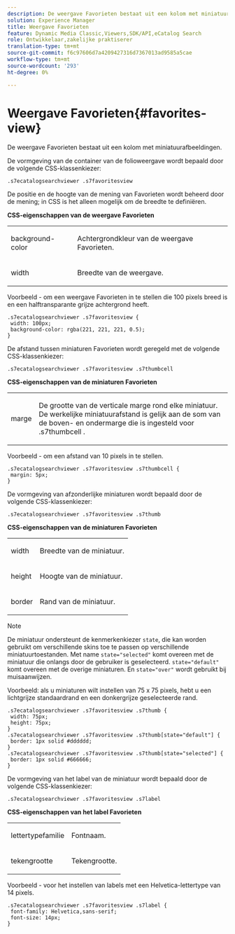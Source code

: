 ```yaml
---
description: De weergave Favorieten bestaat uit een kolom met miniatuurafbeeldingen.
solution: Experience Manager
title: Weergave Favorieten
feature: Dynamic Media Classic,Viewers,SDK/API,eCatalog Search
role: Ontwikkelaar,zakelijke praktiserer
translation-type: tm+mt
source-git-commit: f6c97606d7a4209427316d7367013ad9585a5cae
workflow-type: tm+mt
source-wordcount: '293'
ht-degree: 0%

---
```



# Weergave Favorieten{#favorites-view}

De weergave Favorieten bestaat uit een kolom met miniatuurafbeeldingen.

<!--<a id="section_B6EFCCADB5A5495DAE6BBE42F7F405CB"></a>-->

De vormgeving van de container van de folioweergave wordt bepaald door de volgende CSS-klassenkiezer:

```
.s7ecatalogsearchviewer .s7favoritesview
```

De positie en de hoogte van de mening van Favorieten wordt beheerd door de mening; in CSS is het alleen mogelijk om de breedte te definiëren.

**CSS-eigenschappen van de weergave Favorieten**

<table id="table_C48C56E696304C9BAFEE71BA9EA9A174"> 
 <tbody> 
  <tr> 
   <td colname="col1"> <p> <span class="codeph"> background-color  </span> </p> </td> 
   <td colname="col2"> <p> Achtergrondkleur van de weergave Favorieten. </p> </td> 
  </tr> 
  <tr> 
   <td colname="col1"> <p> <span class="codeph"> width </span> </p> </td> 
   <td colname="col2"> <p>Breedte van de weergave. </p> </td> 
  </tr> 
 </tbody> 
</table>

Voorbeeld - om een weergave Favorieten in te stellen die 100 pixels breed is en een halftransparante grijze achtergrond heeft.

```
.s7ecatalogsearchviewer .s7favoritesview { 
 width: 100px; 
 background-color: rgba(221, 221, 221, 0.5); 
}
```

De afstand tussen miniaturen Favorieten wordt geregeld met de volgende CSS-klassenkiezer:

```
.s7ecatalogsearchviewer .s7favoritesview .s7thumbcell
```

**CSS-eigenschappen van de miniaturen Favorieten**

<table id="table_EED8CE63D805458196DE0E87C7E9945F"> 
 <tbody> 
  <tr> 
   <td colname="col1"> <p> <span class="codeph"> marge  </span> </p> </td> 
   <td colname="col2"> <p> De grootte van de verticale marge rond elke miniatuur. De werkelijke miniatuurafstand is gelijk aan de som van de boven- en ondermarge die is ingesteld voor <span class="codeph"> .s7thumbcell </span>. </p> </td> 
  </tr> 
 </tbody> 
</table>

Voorbeeld - om een afstand van 10 pixels in te stellen.

```
.s7ecatalogsearchviewer .s7favoritesview .s7thumbcell { 
 margin: 5px; 
}
```

De vormgeving van afzonderlijke miniaturen wordt bepaald door de volgende CSS-klassenkiezer:

```
.s7ecatalogsearchviewer .s7favoritesview .s7thumb
```

**CSS-eigenschappen van de miniaturen Favorieten**

<table id="table_6F5B1438CAFA49E9B33400C6970ABDA1"> 
 <tbody> 
  <tr> 
   <td colname="col1"> <p> <span class="codeph"> width  </span> </p> </td> 
   <td colname="col2"> <p>Breedte van de miniatuur. </p> </td> 
  </tr> 
  <tr> 
   <td colname="col1"> <p> <span class="codeph"> height  </span> </p> </td> 
   <td colname="col2"> <p>Hoogte van de miniatuur. </p> </td> 
  </tr> 
  <tr> 
   <td colname="col1"> <p> <span class="codeph"> border  </span> </p> </td> 
   <td colname="col2"> <p>Rand van de miniatuur. </p> </td> 
  </tr> 
 </tbody> 
</table>

>[!NOTE]
>
>De miniatuur ondersteunt de kenmerkenkiezer `state`, die kan worden gebruikt om verschillende skins toe te passen op verschillende miniatuurtoestanden. Met name `state="selected"` komt overeen met de miniatuur die onlangs door de gebruiker is geselecteerd. `state="default"` komt overeen met de overige miniaturen. En `state="over"` wordt gebruikt bij muisaanwijzen.

Voorbeeld: als u miniaturen wilt instellen van 75 x 75 pixels, hebt u een lichtgrijze standaardrand en een donkergrijze geselecteerde rand.

```
.s7ecatalogsearchviewer .s7favoritesview .s7thumb { 
 width: 75px; 
 height: 75px;  
} 
.s7ecatalogsearchviewer .s7favoritesview .s7thumb[state="default"] { 
 border: 1px solid #dddddd; 
} 
.s7ecatalogsearchviewer .s7favoritesview .s7thumb[state="selected"] { 
 border: 1px solid #666666; 
}
```

De vormgeving van het label van de miniatuur wordt bepaald door de volgende CSS-klassenkiezer:

```
.s7ecatalogsearchviewer .s7favoritesview .s7label
```

**CSS-eigenschappen van het label Favorieten**

<table id="table_B41339A16ACB46CB87D3EB1FD05FA2CD"> 
 <tbody> 
  <tr> 
   <td colname="col1"> <p> <span class="codeph"> lettertypefamilie  </span> </p> </td> 
   <td colname="col2"> <p>Fontnaam. </p> </td> 
  </tr> 
  <tr> 
   <td colname="col1"> <p> <span class="codeph"> tekengrootte  </span> </p> </td> 
   <td colname="col2"> <p>Tekengrootte. </p> </td> 
  </tr> 
 </tbody> 
</table>

Voorbeeld - voor het instellen van labels met een Helvetica-lettertype van 14 pixels.

```
.s7ecatalogsearchviewer .s7favoritesview .s7label { 
 font-family: Helvetica,sans-serif; 
 font-size: 14px; 
}
```


